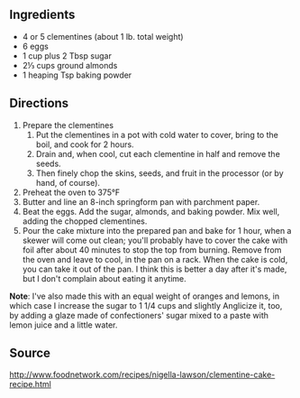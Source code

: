 ## Ingredients
* 4 or 5 clementines (about 1 lb. total weight)
* 6 eggs
* 1 cup plus 2 Tbsp sugar
* 2⅓ cups ground almonds
* 1 heaping Tsp baking powder

## Directions
1. Prepare the clementines
    1. Put the clementines in a pot with cold water to cover, bring to the boil, and cook for 2 hours. 
    2. Drain and, when cool, cut each clementine in half and remove the seeds. 
    3. Then finely chop the skins, seeds, and fruit in the processor (or by hand, of course).
2. Preheat the oven to 375°F
3. Butter and line an 8-inch springform pan with parchment paper.
4. Beat the eggs. Add the sugar, almonds, and baking powder. Mix well, adding the chopped clementines.
5. Pour the cake mixture into the prepared pan and bake for 1 hour, when a skewer will come out clean; you'll probably have to cover the cake with foil after about 40 minutes to stop the top from burning. Remove from the oven and leave to cool, in the pan on a rack. When the cake is cold, you can take it out of the pan. I think this is better a day after it's made, but I don't complain about eating it anytime.

**Note**: I've also made this with an equal weight of oranges and lemons, in which case I increase the sugar to 1 1/4 cups and slightly Anglicize it, too, by adding a glaze made of confectioners' sugar mixed to a paste with lemon juice and a little water.

## Source
http://www.foodnetwork.com/recipes/nigella-lawson/clementine-cake-recipe.html
